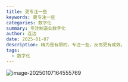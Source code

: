 ```yaml
---
title: 更专注一些
keywords: 更专注一些
categories: 数字化
summary: 专注制造业数字化
author: 连边
date: 2025-01-07
description: 精力是有限的，专注一些，反而更有成效。
tags:
  - 数字化
---
```


![image-20250107164555769](https://mkstatic.lianbian.net/202501071645323.png)

